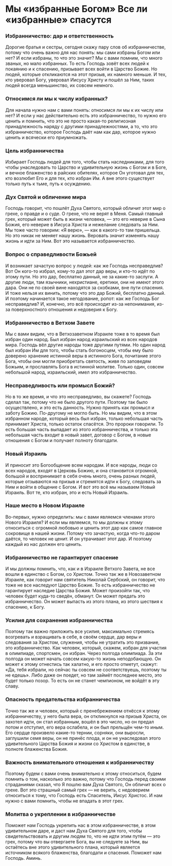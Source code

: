 # Мы «избранные Богом» Все ли «избранные» спасутся

### Избранничество: дар и ответственность  
Дорогие братья и сестры, сегодня скажу пару слов об избранничестве, потому что очень важно для нас понять: мы сами избраны Богом или нет? И если избраны, то что это значит? Мы с вами помним, что много званых, но мало избранных. То есть Господь зовёт всех людей к покаянию и к спасению, призывает всех войти в Царство Божие. Но людей, которые откликаются на этот призыв, их намного меньше. И тех, кто уверовал Богу, уверовал Иисусу Христу и пошёл за Ним, таких людей всегда меньшинство, их совсем немного.

### Относимся ли мы к числу избранных?  
Для начала нужно нам с вами понять: относимся ли мы к их числу или нет? И если у нас действительно есть это избранничество, то нужно его ценить и помнить, что это не просто какая-то религиозная принадлежность наряду с другими принадлежностями, а то, что это избранничество, которое Господь даёт нам как дар, которое нужно ценить и всячески его приумножать.

### Цель избранничества  
Избирает Господь людей для того, чтобы стать наследниками, для того чтобы унаследовать то Царство и удивительную жизнь с Богом и в Боге, и вечное блаженство в райских обителях, которое Он уготовал для тех, кто возлюбит Его и для тех, кто избран Им. А вне этого существует только путь к тьме, путь к осуждению.

### Дух Святой и обличение мира  
Господь говорит, что пошлёт Духа Святого, который обличит этот мир о грехе, о правде и о суде. О грехе, что не верят в Меня. Самый главный грех, который может быть в жизни человека, — это его неверие в Сына Божия, его неверие в Иисуса Христа и нежелание следовать за Ним. Мы тоже часто говорим: «Я верю», — как в какого-то там пришельца. Но это никак не меняет нашу жизнь. Веровать значит изменять нашу жизнь и идти за Ним. Вот это называется избранничество.

### Вопрос о справедливости Божьей  
И возникает зачастую вопрос у людей: как же Господь несправедлив? Вот Он кого-то избрал, кому-то дал этот дар веры, и кто-то идёт по этому пути. Но это дар, бесплатно данный, не за какие-то заслуги. А другие люди, там язычники, нехристиане, еретики, они не имеют этого дара. Они не по своей вине находятся за скобками, вне пути спасения. И тоже нельзя их винить, потому что это дар Божий, бесплатно данный. И поэтому начинается такое негодование, ропот: как же Господь Бог несправедлив? И, конечно, это всё происходит из-за непонимания, из-за поверхностного отношения и недоверия к Богу.

### Избранничество в Ветхом Завете  
Мы с вами видим, что в Ветхозаветном Израиле тоже в то время был избран один народ. Был избран народ израильский из всех народов мира. Господь вёл другие народы тоже другими путями. Но один народ был избран Им для того, чтобы стать богоносцем, чтобы ему было доверено хранение истинной веры в истинного Бога, почитание этого Бога, чтобы они могли приобретать святость, живя по заповедям Божьим, и прославлять Бога в истинной молитве. Только один, совсем небольшой народ, израильский, имел это избранничество.

### Несправедливость или промысл Божий?  
Но в то же время, и что это несправедливо, вы скажете? Господь сделал так, потому что не было другого пути. Поэтому так было осуществлено, и это есть данность. Нужно принять как промысл и заботу Божию. По-другому не могло быть. Но мы видим, что в этом избранном народе, который весь был избран, только небольшая часть принимает Христа, только остаток спасётся. Это пророки говорили. То есть большая часть выпадает из этого избранничества, и только эта небольшая часть входит в новый завет, договор с Богом, в новые отношения с Богом и получает полноту благодати.

### Новый Израиль  
И приносит это Богообщение всем народам. И все народы, люди со всех народов, входят в Церковь Божию, и она становится огромной, большой и воспринимает в себя очень много, очень разных людей, которые отзываются на призыв и стремятся идти к Богу, следовать за Ним и войти в общение с Богом. И вот это всё мы называем Новый Израиль. Вот те, кто избран, это и есть Новый Израиль.

### Наше место в Новом Израиле  
Во-первых, нужно определить: мы с вами являемся членами этого Нового Израиля? И если мы являемся, то мы должны к этому относиться с огромной любовью и ценить этот дар как самое главное сокровище в нашей жизни. Потому что зачастую, когда что-то даром даётся, то человек не ценит. И он утрачивает этот дар. И поэтому каждый из нас должен его ценить.

### Избранничество не гарантирует спасение  
И мы должны помнить, что, как и в Израиле Ветхого Завета, не все вошли в единство с Богом, со Христом. Точно так же в Новозаветном Израиле, как говорит нам святитель Николай Сербский, он говорит, что тоже не все наследуют Царство Божие. То есть избранничество не гарантирует наследие Царства Божия. Может произойти так, что человек будет куда-то сведён, обманут. Он может предать это избранничество. Он может выпасть из этого плана, из этого шествия к спасению, к Богу.

### Усилия для сохранения избранничества  
Поэтому так важно приложить все усилия, максимально стремясь возгревать и взращивать в себе, в своём сердце, дар веры и следования за Христом, служения, чтобы не утратить это призвание, это избранничество. Как человек, который, скажем, избран для участия в олимпиаде, спортсмен, он избран. Через полгода олимпиада. За эти полгода он может начать совсем какую-то жизнь неподобающую. Он может к этому отнестись так халатно, и его просто отметут, скажут: «Да, тебя избрали, но сейчас ты совсем не соответствуешь, поэтому ты не едешь». Либо даже он поедет, но там займёт последнее место, это будет только позор. То есть он не станет чемпионом, не войдёт в эту славу.

### Опасность предательства избранничества  
Точно так же и человек, который с пренебрежением отнёсся к этому избранничеству, у него была вера, он откликнулся на призыв Христа, он захотел идти, он стал избранным, вошёл в это число, но он предал потом и отступил, его вера ослабела, и он был прельщён чем-то иным. Его сердце произвело какие-то тернии, сорняки, они выросли, заглушили семя веры, он не принёс плода, и он не унаследовал этого удивительного Царства Божия и жизни со Христом в единстве, в полноте блаженства Божия.

### Важность внимательного отношения к избранничеству  
Поэтому будем с вами очень внимательно к этому относиться, будем помнить о том, насколько это важно, потому что Господь перед своими страданиями сказал, что Я пошлю вам Духа Святого, Он обличит всех о грехе. Вот это страшный самый грех — не верить, с недоверием относиться к тому, что Господь есть Спаситель, Иисус Христос. И нам нужно с вами помнить, чтобы не впадать в этот грех.

### Молитва о укреплении в избранничестве  
Поможет нам Господь укрепить нас в этом избранничестве, в этом удивительном даре, и даст нам Духа Святого для того, чтобы свидетельствовать и другим людям то, что не идти этим путём — это грех, потому что вы отвергаете Бога, вы не следуете за Ним, вы остаётесь вне этого удивительного плана, который является источником всякого блаженства, благодати и спасения. Поможет нам Господь. Аминь.

